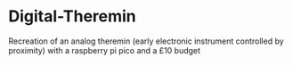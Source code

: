# Digital-Theremin
Recreation of an analog theremin (early electronic instrument controlled by proximity) with a raspberry pi pico and a £10 budget
